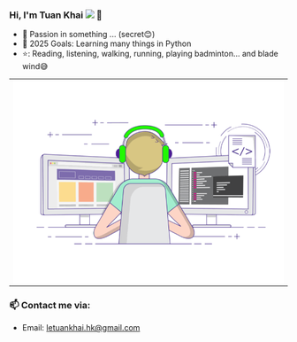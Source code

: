 ### Hi, I'm Tuan Khai <img src="https://media.giphy.com/media/hvRJCLFzcasrR4ia7z/giphy.gif" width="25px"> 🌻  


- 🔭 Passion in something ... (secret😊)
- 💪 2025 Goals: Learning many things in Python
- ⭐: Reading, listening, walking, running, playing badminton... and blade wind😅

<table>
<tr>
  <td width="52%"><img alt="gif" align="right" src="coding-freak.gif"/></td>
</tr>
<table>

### 📫 Contact me via:
- Email: letuankhai.hk@gmail.com

